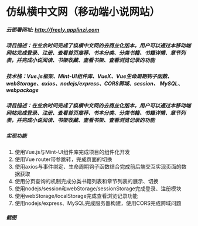 # 仿纵横中文网（移动端小说网站）
##### 云部署网址: http://freely.applinzi.com
##### 项目描述：在业余时间完成了纵横中文网的去商业化版本，用户可以通过本移动端网站完成登录、注册、查看首页推荐、书本分类、分类书籍、书籍详情、章节列表，并完成小说阅读、书架收藏、查看书架、查看浏览记录的功能
##### 技术栈：Vue.js框架、Mint-UI组件库、VueX、Vue生命周期钩子函数、webStorage、axios、nodejs/express、CORS跨域、session、 MySQL、webpackage
##### 项目描述：在业余时间完成了纵横中文网的去商业化版本，用户可以通过本移动端网站完成登录、注册、查看首页推荐、书本分类、分类书籍、书籍详情、章节列表，并完成小说阅读、书架收藏、查看书架、查看浏览记录的功能
##### 实现功能
<ol>
<li>使用Vue.js与Mint-UI组件库完成项目的组件化开发</li>
<li>使用Vue router带参跳转，完成页面的切换</li>
<li>使用axios与事件绑定、生命周期钩子函数结合完成前后端交互实现页面的数据获取</li> 
<li>使用分页查询的机制完成分类书籍列表和章节列表的展示、切换</li>
<li>使用nodejs/session和webStorage/sessionStorage完成登录、注册模块</li>
<li>使用webStorage/localStorage完成查看浏览记录功能</li>
<li>使用nodejs/express、MySQL完成服务器构建，使用CORS完成跨域问题</li>
</ol>

##### 截图

